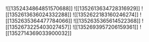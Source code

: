 ![[1352434864851570688]]
![[1352613634728316929]]
![[1352613636024332288]]
![[1352622183160246274]]
![[1352635364477784066]]
![[1352635365614522368]]
![[1352673225403027457]]
![[1352693957206159361]]
![[1352714369033900032]]
